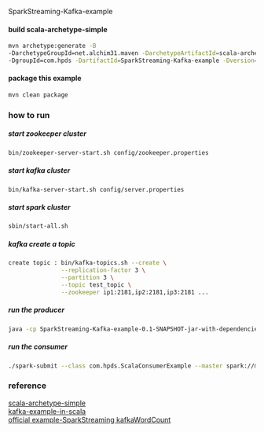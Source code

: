 SparkStreaming-Kafka-example

#### build scala-archetype-simple
 ``` sh
 mvn archetype:generate -B
 -DarchetypeGroupId=net.alchim31.maven -DarchetypeArtifactId=scala-archetype-simple -DarchetypeVersion=1.5
 -DgroupId=com.hpds -DartifactId=SparkStreaming-Kafka-example -Dversion=0.1-SNAPSHOT -Dpackage=com.hpds
 ```
#### package this example
``` sh
mvn clean package
```
### how to run  

##### start zookeeper cluster
``` sh
bin/zookeeper-server-start.sh config/zookeeper.properties
```
##### start kafka cluster
``` sh
bin/kafka-server-start.sh config/server.properties
```
##### start spark cluster
``` sh
sbin/start-all.sh
```
##### kafka create a topic
``` sh
create topic : bin/kafka-topics.sh --create \
               --replication-factor 3 \
               --partition 3 \
               --topic test_topic \
               --zookeeper ip1:2181,ip2:2181,ip3:2181 ...
```               
##### run the producer 
``` sh
java -cp SparkStreaming-Kafka-example-0.1-SNAPSHOT-jar-with-dependencies.jar com.hpds.ScalaProducerExample 10000 test_topic localhost:9092 (the port is depend on your kafka server.properties)
```
##### run the consumer
``` sh
./spark-submit --class com.hpds.ScalaConsumerExample --master spark://master:7077 SparkStreaming-Kafka-example-0.1-SNAPSHOT-jar-with-dependencies.jar localhost:2181 test_topic test_topic 1
```

### reference
[scala-archetype-simple](https://github.com/davidB/scala-archetype-simple)  
[kafka-example-in-scala](https://github.com/smallnest/kafka-example-in-scala)  
[official example-SparkStreaming kafkaWordCount](https://github.com/apache/spark/blob/master/examples/src/main/scala/org/apache/spark/examples/streaming/KafkaWordCount.scala)